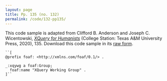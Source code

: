 ```yaml
---
layout: page
title: Pp. 135 (no. 132)
permalink: /code/132-pp135/
---
```


This code sample is adapted from Clifford B. Anderson and Joseph C. Wicentowski, 
[_XQuery for Humanists_](/) (College Station: Texas A&M University Press, 2020), 135. 
Download this code sample in its [raw form](/code/132-pp135/132-pp135.xq).

```xquery
``[
@prefix foaf: <http://xmlns.com/foaf/0.1/> .

_:xqywg a foaf:Group;
  foaf:name "XQuery Working Group" .
]``
```  
